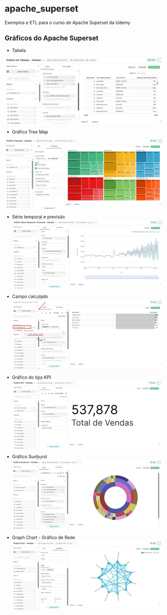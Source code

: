 # apache_superset

Exemplos e ETL para o curso de Apache Superset da Udemy

## Gráficos do Apache Superset

* Tabela

![](/graficos/Tabelas.jpg)

* Gráfico Tree Map

![](/graficos/Tree_map_vendas.jpg)

* Série temporal e previsão
![](/graficos/Serie_Temporal_e_Forecast.jpg)

* Campo calculado
![](/graficos/Add_Campo_Calculado.jpg)

* Gráfico do tipo KPI
![](/graficos/KPI.jpg)

* Gráfico Sunburst
![](/graficos/sunburst_vendas.jpg)

* Graph Chart - Gráfico de Rede
![](/graficos/graph_chart_rede.jpg)


